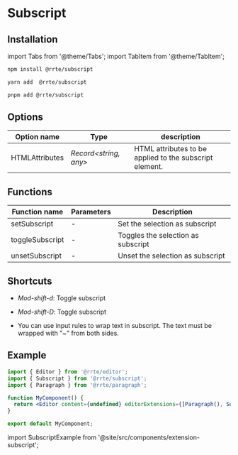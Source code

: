 # Subscript

## Installation

import Tabs from '@theme/Tabs';
import TabItem from '@theme/TabItem';

<Tabs>
  <TabItem value="npm" label="npm" default>

```bash
npm install @rrte/subscript
```

  </TabItem>
  <TabItem value="yarn" label="yarn">

```bash
yarn add  @rrte/subscript
```

  </TabItem>
  <TabItem value="pnpm" label="pnpm">

```bash
pnpm add @rrte/subscript
```

  </TabItem>
</Tabs>

## Options

| Option name    | Type                   | description                                             |
| -------------- | ---------------------- | ------------------------------------------------------- |
| HTMLAttributes | _Record\<string, any>_ | HTML attributes to be applied to the subscript element. |

## Functions

| Function name   | Parameters | Description                        |
| --------------- | ---------- | ---------------------------------- |
| setSubscript    | -          | Set the selection as subscript     |
| toggleSubscript | -          | Toggles the selection as subscript |
| unsetSubscript  | -          | Unset the selection as subscript   |

## Shortcuts

- _Mod-shift-d_: Toggle subscript

- _Mod-shift-D_: Toggle subscript

- You can use input rules to wrap text in subscript. The text must be wrapped with "~" from both sides.

## Example

```jsx
import { Editor } from '@rrte/editor';
import { Subscript } from '@rrte/subscript';
import { Paragraph } from '@rrte/paragraph';

function MyComponent() {
  return <Editor content={undefined} editorExtensions={[Paragraph(), Subscript()]} />;
}

export default MyComponent;
```

import SubscriptExample from '@site/src/components/extension-subscript';

<SubscriptExample />
